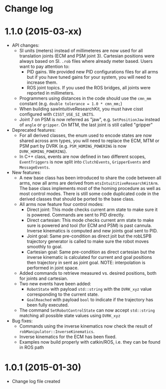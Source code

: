 Change log
==========

1.1.0 (2015-03-xx)
==================

* API changes:
  * SI units (meters) instead of millimeteres are now used for all translation joints (ECM and PSM joint 3).  Cartesian positions were always based on SI.  `.rob` files where already meter based.  Users want to pay attention to:
    * PID gains.  We provided new PID configurations files for all arms but if you have tuned gains for your system, you will need to increase them.
    * ROS joint topics.  If you used the ROS bridges, all joints were reported in millimeters.
  * Programmers using distances in the code should use the `cmn_mm` constant (e.g. `double tolerance = 1.0 * cmn_mm;`)
  * When building sawIntuitiveResearchKit, you must have cisst configured with `CISST_USE_SI_UNITS`.
  * Joint 7 on PSM is now referred as "jaw", e.g. `SetPositionJaw` instead of `angle` or `gripper`.  On MTM, the last joint is still called "gripper"
* Deprecated features:
  * For all derived classes, the enum used to encode states are now shared across arm types, you will need to replace the ECM, MTM or PSM part by DVRK (e.g. `PSM_HOMING_POWERING` is now `DVRK_HOMING_POWERING`).
  * In C++ class, events are now defined in two different scopes, `EventTriggers` is now split into `ClutchEvents`, `GripperEvents` and `MessageEvents`.
* New features:
  * A new base class has been introduced to share the code between all arms, now all arms are derived from `mtsIntuititiveResearchKitArm`.  The base class implements most of the homing procedure as well as most control modes.  There is still some code duplicated code in the derived classes that should be ported to the base class. 
  * All arms now feature four control modes:
    * Direct joint:  This mode checks current arm state to make sure it is powered.  Commands are sent to PID directly.
    * Direct cartesian: This mode checks current arm state to make sure is powered and tool (for ECM and PSM) is past cannula.  Inverse kinematics is computed and new joints goal sent to PID.
    * Joint goal: Same pre-condition as direct joit but the robLSPB trajectory generator is called to make sure the robot moves smoothly to goal.
    * Cartesian goal: Same pre-condition as direct cartesian but the inverse kinematic is calculated for current and goal positions then trajectory in sent as joint goal.   NOTE: interpolation is performed in joint space.
  * Added commands to retrieve measured vs. desired positions, both for joints and cartesian.
  * Two new events have been added:
    * `RobotState` with payload `std::string` with the `DVRK_xyz` value corresponding to the current state.
    * `GoalReached` with payload `bool` to indicate if the trajectory has been fully executed. 
  * The command `SetRobotControlState` can now accept `std::string` matching all possible state values using `DVRK_xyz`
* Bug fixes:
  * Commands using the inverse kinematics now check the result of `robManipulator::InverseKinematics`.
  * Inverse kinematics for the ECM has been fixed.
  * Examples now build properly with catkin/ROS, i.e. they can be found in ROS path

1.0.1 (2015-01-30)
==================

* Change log file created
